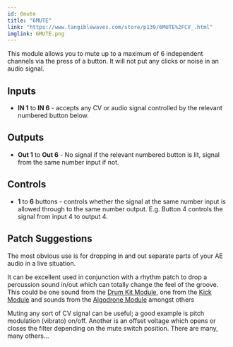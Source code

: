```yaml
---
id: 6mute
title: "6MUTE"
link: "https://www.tangiblewaves.com/store/p139/6MUTE%2FCV_.html"
imglink: 6MUTE.png
---
```


This module allows you to mute up to a maximum of 6 independent channels via the press of a button. It will not put any clicks or noise in an audio signal.

## Inputs

*   **IN 1** to **IN 6** - accepts any CV or audio signal controlled by the relevant numbered button below.

## Outputs

*   **Out 1** to **Out 6** - No signal if the relevant numbered button is lit, signal from the same number input if not.

## Controls

*   **1** to **6** buttons - controls whether the signal at the same number input is allowed through to the same number output. E.g. Button 4 controls the signal from input 4 to output 4.

## Patch Suggestions

The most obvious use is for dropping in and out separate parts of your AE audio in a live situation.

It can be excellent used in conjunction with a rhythm patch to drop a percussion sound in/out which can totally change the feel of the groove. This could be one sound from the [Drum Kit Module](https://wiki.aemodular.com/pmwiki.php/AeManual/DRUMKIT010), one from the [Kick Module](https://wiki.aemodular.com/pmwiki.php/AeManual/KICK) and sounds from the [Algodrone Module](https://wiki.aemodular.com/pmwiki.php/AeManual/ALGODRONE) amongst others

Muting any sort of CV signal can be useful; a good example is pitch modulation (vibrato) on/off. Another is an offset voltage which opens or closes the filter depending on the mute switch position. There are many, many others...
